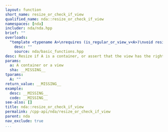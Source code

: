 ```yaml
---
layout: function
short_name: resize_or_check_if_view
qualified_name: nda::resize_or_check_if_view
namespaces: [nda]
includer: nda/nda.hpp
brief: ""
overloads:
  "template <typename A>\nrequires (is_regular_or_view_v<A>)\nvoid resize_or_check_if_view(A & a, const std::array<long, A::rank> & sha)":
    desc: ""
    source: nda/basic_functions.hpp
desc: Resize if A is a container, or assert that the view has the right dimension if A is view
params:
  a: A container or a view
  sha: __MISSING__
tparams:
  A: ""
return_value: __MISSING__
example:
  desc: __MISSING__
  code: __MISSING__
see-also: []
title: nda::resize_or_check_if_view
permalink: /cpp-api/nda/resize_or_check_if_view
parent: nda
nav_exclude: true
...
```


